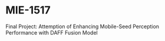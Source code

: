 # MIE-1517
Final Project: Attemption of Enhancing Mobile-Seed Perception Performance with DAFF Fusion Model
